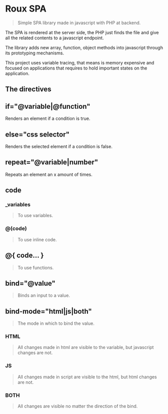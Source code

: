 # Roux SPA

> Simple SPA library made in javascript with PHP at backend.

The SPA is rendered at the server side, the PHP just finds the file and give all the related contents to a javascript endpoint.

The library adds new array, function, object methods into javascript through its prototyping mechanisms.

This project uses variable tracing, that means is memory expensive and focused on applications that requires to hold important states on the application.

## The directives

## if="@variable|@function"

Renders an element if a condition is true.

## else="css selector"

Renders the selected element if a condition is false.

## repeat="@variable|number"

Repeats an element an x amount of times.

## code

### _variables

> To use variables.

### @(code)

> To use inline code.

## @{ code... }

> To use functions.

## bind="@value"

> Binds an input to a value.

## bind-mode="html|js|both"

> The mode in which to bind the value.

### HTML

> All changes made in html are visible to the variable, but javascript changes are not.

### JS

> All changes made in script are visible to the html, but html changes are not.

### BOTH

> All changes are visible no matter the direction of the bind.